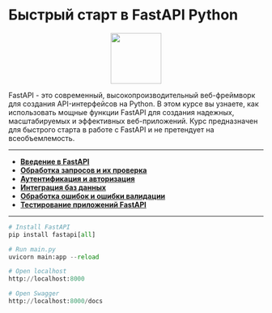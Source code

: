 # Быстрый старт в FastAPI Python

<div id="header" align="center">
  <img src="https://cdn.stepik.net/media/cache/images/courses/179694/cover_2HZfMiD/e299b805d8a7fec802fadf23c2ab58d5.png" width="100"/>
</div>

FastAPI - это современный, высокопроизводительный веб-фреймворк для создания API-интерфейсов на Python. В этом курсе вы узнаете, как использовать мощные функции FastAPI для создания надежных, масштабируемых и эффективных веб-приложений. Курс предназначен для быстрого старта в работе с FastAPI и не претендует на всеобъемлемость.

---

- [**Введение в FastAPI**](https://github.com/vypiemzalyubov/fastapi/tree/main/1.%20Introduction%20to%20FastAPI)
- [**Обработка запросов и их проверка**](https://github.com/vypiemzalyubov/fastapi/tree/main/2.%20Processing%20and%20verification%20of%20requests)
- [**Аутентификация и авторизация**](https://github.com/vypiemzalyubov/fastapi/tree/main/3.%20Authentication%20and%20authorization)
- [**Интеграция баз данных**](https://github.com/vypiemzalyubov/fastapi/tree/main/4.%20Database%20integration)
- [**Обработка ошибок и ошибки валидации**](https://github.com/vypiemzalyubov/fastapi/tree/main/5.%20Error%20handling%20and%20validation%20errors)
- [**Тестирование приложений FastAPI**](https://github.com/vypiemzalyubov/fastapi/tree/main/6.%20Testing%20FastAPI%20applications)

---

```python
# Install FastAPI
pip install fastapi[all]

# Run main.py
uvicorn main:app --reload

# Open localhost
http://localhost:8000

# Open Swagger
http://localhost:8000/docs
```
